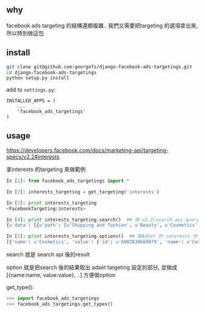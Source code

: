 why
---
facebook ads targeting 的結構還頗複雜.. 我們又需要把targeting 的選項拿出來, 所以特別做這包


install
---

```bash
git clone git@github.com:georgefs/django-facebook-ads-targetings.git
cd django-facebook-ads-targetings
python setup.py install
```

add to `settings.py`:
```
INSTALLED_APPS = (
    ...
    'facebook_ads_targetings'
)
```

usage
---
https://developers.facebook.com/docs/marketing-api/targeting-specs/v2.2#interests

拿interests 的targeting 來做範例

```python
In [1]: from facebook_ads_targetings import *

In [2]: interests_targeting = get_targeting('interests')

In [3]: print interests_targeting
<FacebookTargeting:interests>

In [4]: print interests_targeting.search()  ## 用 v2.2/search api query facebook 的結果
{u'data': [{u'path': [u'Shopping and fashion', u'Beauty', u'Cosmetics'], u'audience_size': 336332120, u'type': u'interests', u'id': u'6002839660079', u'name': u'Cosmetics'} .... ] 

In [5]: print interests_targeting.options()  ## 取AdSet 的 interests 的 targeting 設定 "Array of objects with 'id' and 'name' fields. eg; 'interests':[{id: 6003139266461, 'name': 'Movies'}]"
[{'name': u'Cosmetics', 'value': {'id': u'6002839660079', 'name': u'Cosmetics'}}, {'name': u'Science', 'value': {'id': u'6002866718622', 'name': u'Science'}} ... ]

```

search 就是 search api 後的result

option 就是把search 後的結果取出 adset targeting 設定的部分, 並做成[{name:name, value:value}, ..] 方便做option

get_type():
```python
>>> import facebook_ads_targetings
>>> facebook_ads_targetings.get_types()
```

